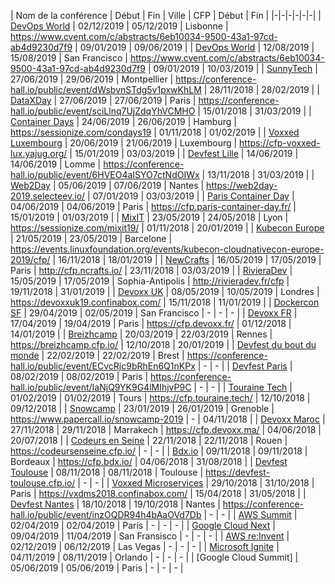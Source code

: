 | Nom de la conférence | Début | Fin | Ville | CFP | Début | Fin |
|-|-|-|-|-|-|
| [DevOps World](https://www.cloudbees.com/devops-world/lisbon) | 02/12/2019 | 05/12/2019 | Lisbonne | https://www.cvent.com/c/abstracts/6eb10034-9500-43a1-97cd-ab4d9230d7f9 | 09/01/2019 | 09/06/2019 |
| [DevOps World](https://www.cloudbees.com/devops-world/san-francisco) | 12/08/2019 | 15/08/2019 | San Francisco | https://www.cvent.com/c/abstracts/6eb10034-9500-43a1-97cd-ab4d9230d7f9 | 09/01/2019 | 10/03/2019 |
| [SunnyTech](https://sunny-tech.io/) | 27/06/2019 | 29/06/2019 | Montpellier | https://conference-hall.io/public/event/dWsbvnSTdg5v1pxwKhLM | 28/11/2018 | 28/02/2019 |
| [DataXDay](https://dataxday.fr/) | 27/06/2019 | 27/06/2019 | Paris | https://conference-hall.io/public/event/sciLlnq7UjZdqYhVCMHO | 15/01/2018 | 31/03/2019 |
| [Container Days](https://www.containerdays.io/) | 24/06/2019 | 26/06/2019 | Hamburg | https://sessionize.com/condays19 | 01/11/2018 | 01/02/2019 |
| [Voxxed Luxembourg](https://voxxeddays.com/luxembourg/) | 20/06/2019 | 21/06/2019 | Luxembourg | https://cfp-voxxed-lux.yajug.org/ | 15/01/2019 | 03/03/2019 |
| [Devfest Lille](https://devfest.gdglille.org/) | 14/06/2019 | 14/06/2019 | Lomme | https://conference-hall.io/public/event/6HVEO4aISYO7ctNdOIWx | 13/11/2018 | 31/03/2019 |
| [Web2Day](https://web2day.co/) | 05/06/2019 | 07/06/2019 | Nantes | https://web2day-2019.selecteev.io/ | 07/01/2019 | 03/03/2019 |
| [Paris Container Day](https://paris-container-day.fr/) | 04/06/2019 | 04/06/2019 | Paris | https://cfp.paris-container-day.fr/ | 15/01/2019 | 01/03/2019 |
| [MixIT](https://mixitconf.org/) | 23/05/2019 | 24/05/2018 | Lyon | https://sessionize.com/mixit19/ | 01/11/2018 | 20/01/2019 |
| [Kubecon Europe](https://events.linuxfoundation.org/events/kubecon-cloudnativecon-europe-2019/) | 21/05/2019 | 23/05/2019 | Barcelone | https://events.linuxfoundation.org/events/kubecon-cloudnativecon-europe-2019/cfp/ | 16/11/2018 | 18/01/2019 |
| [NewCrafts](https://ncrafts.io/) | 16/05/2019 | 17/05/2019 | Paris | http://cfp.ncrafts.io/ | 23/11/2018 | 03/03/2019 |
| [RivieraDev](http://rivieradev.fr/) | 15/05/2019 | 17/05/2019 | Sophia-Antipolis | http://rivieradev.fr/cfp | 19/11/2018 | 31/01/2019 |
| [Devoxx UK](https://www.devoxx.co.uk/) | 08/05/2019 | 10/05/2019 | Londres | https://devoxxuk19.confinabox.com/ | 15/11/2018 | 11/01/2019 |
| [Dockercon SF](https://www.docker.com/dockercon/) | 29/04/2019 | 02/05/2019 | San Francisco | - | - | - |
| [Devoxx FR](https://www.devoxx.fr/) | 17/04/2019 | 19/04/2019 | Paris | https://cfp.devoxx.fr/ | 01/12/2018 | 14/01/2019 |
| [Breizhcamp](https://www.breizhcamp.org/) | 20/03/2019 | 22/03/2019 | Rennes | https://breizhcamp.cfp.io/ | 12/10/2018 | 20/01/2019 |
| [Devfest du bout du monde](https://devfest.duboutdumonde.bzh/) | 22/02/2019 | 22/02/2019 | Brest | https://conference-hall.io/public/event/ECvcRjc9bRhEn6Q1nKPx | - | - |
| [Devfest Paris](https://devfest-paris-2019.firebaseapp.com/) | 08/02/2019 | 08/02/2019 | Paris | https://conference-hall.io/public/event/IaNjQ9YK9G4lMIhjvP9C | - | - |
| [Touraine Tech](https://touraine.tech/) | 01/02/2019 | 01/02/2019 | Tours | https://cfp.touraine.tech/ | 12/10/2018 | 09/12/2018 |
| [Snowcamp](http://snowcamp.io/fr/) | 23/01/2019 | 26/01/2019 | Grenoble | https://www.papercall.io/snowcamp-2019 | - | 04/11/2018 |
| [Devoxx Maroc](https://devoxx.ma/) | 27/11/2018 | 29/11/2018 | Marrakech | https://cfp.devoxx.ma/ | 04/06/2018 | 20/07/2018 |
| [Codeurs en Seine](https://www.codeursenseine.com/) | 22/11/2018 | 22/11/2018 | Rouen | https://codeursenseine.cfp.io/ | - | - |
| [Bdx.io](https://www.bdx.io/) | 09/11/2018 | 09/11/2018 | Bordeaux | https://cfp.bdx.io/ | 04/06/2018 | 31/08/2018 |
| [Devfest Toulouse](https://devfesttoulouse.fr/) | 08/11/2018 | 08/11/2018 | Toulouse | https://devfest-toulouse.cfp.io/ | - | - |
| [Voxxed Microservices](https://voxxeddays.com/microservices/) | 29/10/2018 | 31/10/2018 | Paris | https://vxdms2018.confinabox.com/ | 15/04/2018 | 31/05/2018 |
| [Devfest Nantes](https://devfest.gdgnantes.com/) | 18/10/2018 | 19/10/2018 | Nantes | https://conference-hall.io/public/event/inzOQDR94h4bAaOVd7Db | - | - |
| [AWS Summit](https://aws.amazon.com/fr/events/summits/paris/) | 02/04/2019 | 02/04/2019 | Paris | - | - | - |
| [Google Cloud Next](https://cloud.google.com/blog/products/gcp/mark-your-calendar-google-cloud-next-2019/) | 09/04/2019 | 11/04/2019 | San Fransisco | - | - | - |
| [AWS re:Invent](https://reinvent.awsevents.com/) | 02/12/2019 | 06/12/2019 | Las Vegas | - | - | - |
| [Microsoft Ignite](https://www.microsoft.com/en-us/ignite/) | 04/11/2019 | 08/11/2019 | Orlando | - | - | - |
| [Google Cloud Summit] | 05/06/2019 | 05/06/2019 | Paris | - | - | - |

